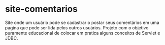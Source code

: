 # site-comentarios
Site onde um usuário pode se cadastrar o postar seus comentários em uma pagina que pode ser lida pelos outros usuários. Projeto com o objetivo puramente educacional de colocar em pratica alguns conceitos de Servlet e JDBC.
